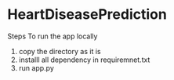 # HeartDiseasePrediction
Steps To run the app locally 
1. copy the directory as it is
2. installl all dependency in requiremnet.txt 
2. run app.py